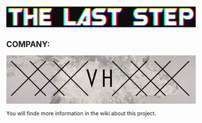 

![](https://github.com/colini23/Thelaststep/blob/master/WikiResources/The_last_steep.PNG)

## COMPANY:

![](https://github.com/colini23/Thelaststep/blob/master/WikiResources/logo_1.PNG)

You will finde more information in the wiki about this project.
